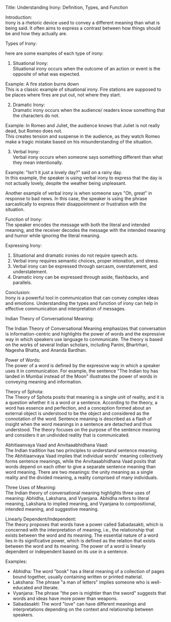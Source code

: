 Title: Understanding Irony: Definition, Types, and Function

Introduction:\
Irony is a rhetoric device used to convey a different meaning than what is being said. It often aims to express a contrast between how things should be and how they actually are.

Types of Irony:

here are some examples of each type of irony:

1.  Situational Irony:\
    Situational irony occurs when the outcome of an action or event is the opposite of what was expected.

Example: A fire station burns down\
This is a classic example of situational irony. Fire stations are supposed to be places where fires are put out, not where they start.

2.  Dramatic Irony:\
    Dramatic irony occurs when the audience/ readers know something that the characters do not.

Example: In Romeo and Juliet, the audience knows that Juliet is not really dead, but Romeo does not.\
This creates tension and suspense in the audience, as they watch Romeo make a tragic mistake based on his misunderstanding of the situation.

3.  Verbal Irony:\
    Verbal irony occurs when someone says something different than what they mean intentionally.

Example: "Isn't it just a lovely day?" said on a rainy day.\
In this example, the speaker is using verbal irony to express that the day is not actually lovely, despite the weather being unpleasant.

Another example of verbal irony is when someone says "Oh, great" in response to bad news. In this case, the speaker is using the phrase sarcastically to express their disappointment or frustration with the situation.

Function of Irony:\
The speaker encodes the message with both the literal and intended meaning, and the receiver decodes the message with the intended meaning and humor while ignoring the literal meaning.

Expressing Irony:

1.  Situational and dramatic ironies do not require speech acts.
2.  Verbal irony requires semantic choices, proper intonation, and stress.
3.  Verbal irony can be expressed through sarcasm, overstatement, and understatement.
4.  Dramatic irony can be expressed through aside, flashbacks, and parallels.

Conclusion:\
Irony is a powerful tool in communication that can convey complex ideas and emotions. Understanding the types and function of irony can help in effective communication and interpretation of messages.


Indian Theory of Conversational Meaning:

The Indian Theory of Conversational Meaning emphasizes that conversation is information-centric and highlights the power of words and the expressive way in which speakers use language to communicate. The theory is based on the works of several Indian scholars, including Panini, Bhartrhari, Nagesha Bhatta, and Ananda Bardhan.

Power of Words:\
The power of a word is defined by the expressive way in which a speaker uses it in communication. For example, the sentence "The Indian toy has landed in Mumbai instead of the Moon" illustrates the power of words in conveying meaning and information.

Theory of Sphota:\
The Theory of Sphota posits that meaning is a single unit of reality, and it is a question whether it is a word or a sentence. According to the theory, a word has essence and perfection, and a conception formed about an external object is understood to be the object and considered as the connotation of the word. Sentence meaning is described as a flash of insight when the word meanings in a sentence are detached and thus understood. The theory focuses on the purpose of the sentence meaning and considers it an undivided reality that is communicated.

Abhitiaanvaya Vaad and Anvitaaabhidhana Vaad:\
The Indian tradition has two principles to understand sentence meaning. The Abhitiaanvaya Vaad implies that individual words' meaning collectively forms sentence meanings, while the Anvitaaabhidhana Vaad posits that words depend on each other to give a separate sentence meaning than word meaning. There are two meanings: the unity meaning as a single reality and the divided meaning, a reality comprised of many individuals.

Three Uses of Meaning:\
The Indian theory of conversational meaning highlights three uses of meaning: Abhidha, Lakshana, and Vyanjana. Abhidha refers to literal meaning, Lakshana to implied meaning, and Vyanjana to compositional, intended meaning, and suggestive meaning.

Linearly Dependent/Independent:\
The theory proposes that words have a power called Sabadasakti, which is concerned with the interpretation of meaning, i.e., the relationship that exists between the word and its meaning. The essential nature of a word lies in its significative power, which is defined as the relation that exists between the word and its meaning. The power of a word is linearly dependent or independent based on its use in a sentence.

Examples:

-   Abhidha: The word "book" has a literal meaning of a collection of pages bound together, usually containing written or printed material.
-   Lakshana: The phrase "a man of letters" implies someone who is well-educated and literate.
-   Vyanjana: The phrase "the pen is mightier than the sword" suggests that words and ideas have more power than weapons.
-   Sabadasakti: The word "love" can have different meanings and interpretations depending on the context and relationship between speakers.
